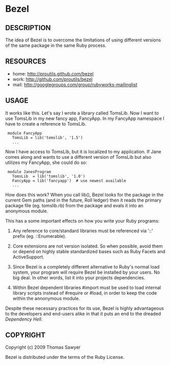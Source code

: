# Bezel

## DESCRIPTION

The idea of Bezel is to overcome the limitations of using different
versions of the same package in the same Ruby process.


## RESOURCES

* home: http://proutils.github.com/bezel
* work: http://github.com/proutils/bezel
* mail: http://googlegroups.com/group/rubyworks-mailinglist


## USAGE

It works like this. Let's say I wrote a library called TomsLib. Now I
want to use TomsLib in my new fancy app, FancyApp. In my FancyApp
namespace I have to create a reference to TomsLib.

     module FancyApp
       TomsLib = lib('tomslib', '1.5')
       ...
 
Now I have access to TomsLib, but it is localized to my application.
If Jane comes along and wants to use a different version of TomsLib
but also utilizes my FancyApp, she could do so:

     module JanesProgram
       TomsLib  = lib('tomslib', '1.0')
       FancyApp = lib('fancyapp')  # use newest available
       ...

How does this work? When you call lib(), Bezel looks for the package
in the current Gem paths (and in the future, Roll ledger) then it
reads the primary package file (eg. tomslib.rb) from the package and
evals it into an anonymous module.

This has a some important effects on how you write your Ruby programs:

1. Any reference to core/standard libraries must be referenced via '::' 
prefix (eg. ::Enumerable).

2. Core extensions are not version isolated. So when possible, avoid them
or depend on highly stable standardized bases such as Ruby Facets
and ActiveSupport.

3. Since Bezel is a completely different alternative to Ruby's normal
load system, your program will require Bezel be installed by your
users. No big deal. In other words, list it into your projects dependencies.

4. Within Bezel dependent libraries #import must be used to load internal
library scripts instead of #require or #load, in order to keep the code
within the annonymous module.

Despite these necessary practices for its use, Bezel is highly advantageous
to the developers and end-users alike in that it puts an end to the dreaded
<i>Dependency Hell</i>.

## COPYRIGHT

Copyright (c) 2009 Thomas Sawyer

Bezel is distributed under the terms of the Ruby License.
